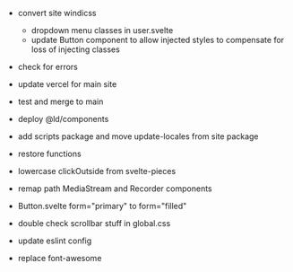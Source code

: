 - convert site windicss
  - dropdown menu classes in user.svelte
  - update Button component to allow injected styles to compensate for loss of injecting classes
- check for errors
- update vercel for main site
- test and merge to main
- deploy @ld/components

- add scripts package and move update-locales from site package
- restore functions
- lowercase clickOutside from svelte-pieces
- remap path MediaStream and Recorder components
- Button.svelte form="primary" to form="filled"
- double check scrollbar stuff in global.css
- update eslint config
- replace font-awesome